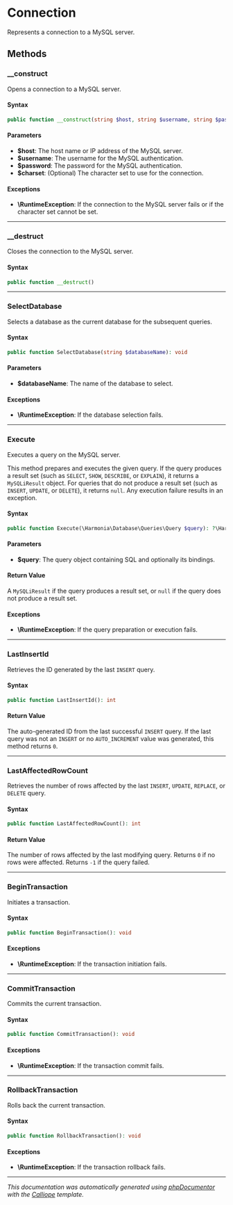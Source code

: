 # Connection

Represents a connection to a MySQL server.

## Methods

### __construct

Opens a connection to a MySQL server.

#### Syntax

```php
public function __construct(string $host, string $username, string $password, ?string $charset = null)
```

#### Parameters

- **$host**: The host name or IP address of the MySQL server.
- **$username**: The username for the MySQL authentication.
- **$password**: The password for the MySQL authentication.
- **$charset**: (Optional) The character set to use for the connection.

#### Exceptions

- **\RuntimeException**: If the connection to the MySQL server fails or if the character set cannot be set.

---

### __destruct

Closes the connection to the MySQL server.

#### Syntax

```php
public function __destruct()
```

---

### SelectDatabase

Selects a database as the current database for the subsequent queries.

#### Syntax

```php
public function SelectDatabase(string $databaseName): void
```

#### Parameters

- **$databaseName**: The name of the database to select.

#### Exceptions

- **\RuntimeException**: If the database selection fails.

---

### Execute

Executes a query on the MySQL server.

This method prepares and executes the given query. If the query produces
a result set (such as `SELECT`, `SHOW`, `DESCRIBE`, or `EXPLAIN`), it
returns a `MySQLiResult` object. For queries that do not produce a result
set (such as `INSERT`, `UPDATE`, or `DELETE`), it returns `null`. Any
execution failure results in an exception.

#### Syntax

```php
public function Execute(\Harmonia\Database\Queries\Query $query): ?\Harmonia\Database\Proxies\MySQLiResult
```

#### Parameters

- **$query**: The query object containing SQL and optionally its bindings.

#### Return Value

A `MySQLiResult` if the query produces a result set, or `null` if the query does not produce a result set.

#### Exceptions

- **\RuntimeException**: If the query preparation or execution fails.

---

### LastInsertId

Retrieves the ID generated by the last `INSERT` query.

#### Syntax

```php
public function LastInsertId(): int
```

#### Return Value

The auto-generated ID from the last successful `INSERT` query. If the last query was not an `INSERT` or no `AUTO_INCREMENT` value was generated, this method returns `0`.

---

### LastAffectedRowCount

Retrieves the number of rows affected by the last `INSERT`, `UPDATE`,
`REPLACE`, or `DELETE` query.

#### Syntax

```php
public function LastAffectedRowCount(): int
```

#### Return Value

The number of rows affected by the last modifying query. Returns `0` if no rows were affected. Returns `-1` if the query failed.

---

### BeginTransaction

Initiates a transaction.

#### Syntax

```php
public function BeginTransaction(): void
```

#### Exceptions

- **\RuntimeException**: If the transaction initiation fails.

---

### CommitTransaction

Commits the current transaction.

#### Syntax

```php
public function CommitTransaction(): void
```

#### Exceptions

- **\RuntimeException**: If the transaction commit fails.

---

### RollbackTransaction

Rolls back the current transaction.

#### Syntax

```php
public function RollbackTransaction(): void
```

#### Exceptions

- **\RuntimeException**: If the transaction rollback fails.

---

*This documentation was automatically generated using [phpDocumentor](http://www.phpdoc.org/) with the [Calliope](https://github.com/DaphneWebFramework/Calliope) template.*

